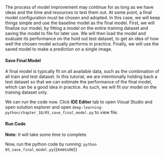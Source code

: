 The process of model improvement may continue for as long as we have ideas and the time
and resources to test them out. At some point, a final model configuration must be chosen and
adopted. In this case, we will keep things simple and use the baseline model as the final model.
First, we will finalize our model, by fitting a model on the entire training dataset and saving
the model to file for later use. We will then load the model and evaluate its performance on the
hold out test dataset, to get an idea of how well the chosen model actually performs in practice.
Finally, we will use the saved model to make a prediction on a single image.

#### Save Final Model
A final model is typically fit on all available data, such as the combination of all train and test
dataset. In this tutorial, we are intentionally holding back a test dataset so that we can estimate
the performance of the final model, which can be a good idea in practice. As such, we will fit
our model on the training dataset only.

We can run the code now. Click **IDE Editor** tab to open Visual Studio and open solution explorer and open `deep-learning-python/chapter_18/05_save_final_model.py` to view file.


#### Run Code
**Note:** It will take some time to complete.

Now, run the python code by running: `python 05_save_final_model.py`{{execute}}

